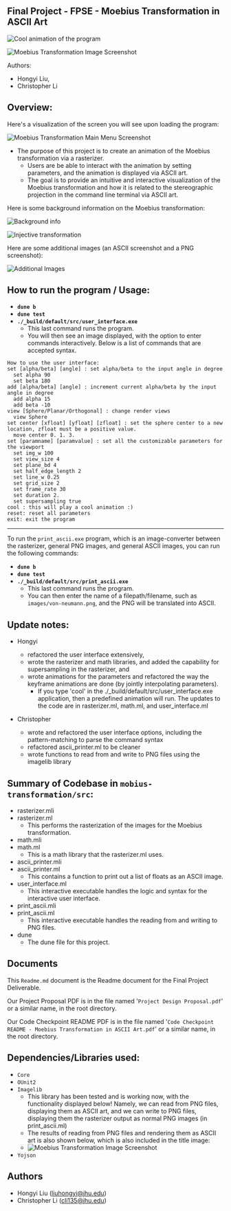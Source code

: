 Final Project - FPSE - Moebius Transformation in ASCII Art
--------------------------------

![Cool animation of the program](images/cool.gif)

![Moebius Transformation Image Screenshot](images/moebius-presentation-screenshot.png)


Authors:
- Hongyi Liu,
- Christopher Li

## Overview:

Here's a visualization of the screen you will see upon loading the program:

![Moebius Transformation Main Menu Screenshot](images/ascii-main-menu.png)

- The purpose of this project is to create an animation of the Moebius transformation via a rasterizer.
  - Users are be able to interact with the animation by setting parameters, and the animation is displayed via ASCII art.
  - The goal is to provide an intuitive and interactive visualization of the Moebius transformation and how it is related to the stereographic projection in the command line terminal via ASCII art.

Here is some background information on the Moebius transformation:

![Background info](images/background-slide.png)

![Injective transformation](images/injective.png)

Here are some additional images (an ASCII screenshot and a PNG screenshot):

![Additional Images](images/additional-images.png)

## **How to run the program / Usage:**

- **`dune b`**
- **`dune test`**
- **`./_build/default/src/user_interface.exe`**
  - This last command runs the program.
  - You will then see an image displayed, with the option to enter commands interactively. Below is a list of commands that are accepted syntax.

```
How to use the user interface:
set [alpha/beta] [angle] : set alpha/beta to the input angle in degree
  set alpha 90
  set beta 180
add [alpha/beta] [angle] : increment current alpha/beta by the input 
angle in degree 
  add alpha 15
  add beta -10
view [Sphere/Planar/Orthogonal] : change render views
  view Sphere
set center [xfloat] [yfloat] [zfloat] : set the sphere center to a new 
location, zfloat must be a positive value.
  move center 0. 1. 3.
set [paramname] [paramvalue] : set all the customizable parameters for 
the viewport
  set img_w 100
  set view_size 4
  set plane_bd 4
  set half_edge_length 2
  set line_w 0.25
  set grid_size 2
  set frame_rate 30
  set duration 2.
  set supersampling true
cool : this will play a cool animation :)
reset: reset all parameters
exit: exit the program

```

------------------

To run the `print_ascii.exe` program, which is an image-converter between the rasterizer, general PNG images, and general ASCII images, you can run the following commands:

- **`dune b`**
- **`dune test`**
- **`./_build/default/src/print_ascii.exe`**
  - This last command runs the program.
  - You can then enter the name of a filepath/filename, such as `images/von-neumann.png`, and the PNG will be translated into ASCII.

## Update notes:

- Hongyi
  - refactored the user interface extensively,
  - wrote the rasterizer and math libraries, and added the capability for supersampling in the rasterizer, and
  - wrote animations for the parameters and refactored the way the keyframe animations are done (by jointly interpolating parameters).
    - If you type 'cool' in the ./_build/default/src/user_interface.exe application, then a predefined animation will run.
  The updates to the code are in rasterizer.ml, math.ml, and user_interface.ml

- Christopher
  - wrote and refactored the user interface options, including the pattern-matching to parse the command syntax
  - refactored ascii_printer.ml to be cleaner
  - wrote functions to read from and write to PNG files using the imagelib library


## Summary of Codebase in `mobius-transformation/src`:
- rasterizer.mli
- rasterizer.ml
  - This performs the rasterization of the images for the Moebius transformation.
- math.mli
- math.ml
  - This is a math library that the rasterizer.ml uses.
- ascii_printer.mli
- ascii_printer.ml
  - This contains a function to print out a list of floats as an ASCII image.
- user_interface.ml
  - This interactive executable handles the logic and syntax for the interactive user interface.
- print_ascii.mli
- print_ascii.ml
  - This interactive executable handles the reading from and writing to PNG files.
- dune
  - The dune file for this project.

## Documents

This `Readme.md` document is the Readme document for the Final Project Deliverable.

Our Project Proposal PDF is in the file named '`Project Design Proposal.pdf`' or a similar name, in the root directory.

Our Code Checkpoint README PDF is in the file named '`Code Checkpoint README - Moebius Transformation in ASCII Art.pdf`' or a similar name, in the root directory.

## Dependencies/Libraries used:

- `Core`
- `OUnit2`
- `Imagelib`
  - This library has been tested and is working now, with the functionality displayed below! Namely, we can read from PNG files, displaying them as ASCII art, and we can write to PNG files, displaying them the rasterizer output as normal PNG images (in print_ascii.ml)
  - The results of reading from PNG files and rendering them as ASCII art is also shown below, which is also included in the title image:
  - ![Moebius Transformation Image Screenshot](images/moebius-presentation-screenshot.png)
- `Yojson`

## Authors

- Hongyi Liu (liuhongyi@jhu.edu)
- Christopher Li (cli135@jhu.edu)
